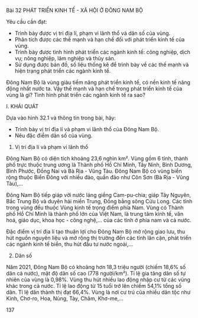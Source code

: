 Bài 32 PHÁT TRIỂN KINH TẾ - XÃ HỘI Ở ĐÔNG NAM BỘ

Yêu cầu cần đạt:
- Trình bày được vị trí địa lí, phạm vi lãnh thổ và dân số của vùng.
- Phân tích được các thế mạnh và hạn chế đối với phát triển kinh tế của vùng.
- Trình bày được tình hình phát triển các ngành kinh tế: công nghiệp, dịch vụ; nông nghiệp, lâm nghiệp và thủy sản.
- Sử dụng được bản đồ, số liệu thống kê để trình bày về các thế mạnh và hiện trạng phát triển các ngành kinh tế.

Đông Nam Bộ là vùng giàu tiềm năng phát triển kinh tế, có nền kinh tế năng động nhất nước ta. Vậy thế mạnh và hạn chế trong phát triển kinh tế của vùng là gì? Tình hình phát triển các ngành kinh tế ra sao?

I. KHÁI QUÁT

Dựa vào hình 32.1 và thông tin trong bài, hãy:
- Trình bày vị trí địa lí và phạm vi lãnh thổ của Đông Nam Bộ.
- Nêu đặc điểm dân số của vùng.

1. Vị trí địa lí và phạm vi lãnh thổ

Đông Nam Bộ có diện tích khoảng 23,6 nghìn km². Vùng gồm 6 tỉnh, thành phố trực thuộc trung ương là Thành phố Hồ Chí Minh, Tây Ninh, Bình Dương, Bình Phước, Đồng Nai và Bà Rịa - Vũng Tàu. Đông Nam Bộ có vùng biển rộng thuộc Biển Đông với nhiều đảo, quần đảo như Côn Sơn (Bà Rịa - Vũng Tàu),...

Đông Nam Bộ tiếp giáp với nước láng giềng Cam-pu-chia; giáp Tây Nguyên, Bắc Trung Bộ và duyên hải miền Trung, Đồng bằng sông Cửu Long. Các tỉnh trong vùng đều thuộc Vùng kinh tế trọng điểm phía Nam. Vùng có Thành phố Hồ Chí Minh là thành phố lớn của Việt Nam, là trung tâm kinh tế, văn hoá, giáo dục, khoa học - công nghệ,... của các tỉnh ở phía nam và cả nước.

Đặc điểm vị trí địa lí tạo thuận lợi cho Đông Nam Bộ mở rộng giao lưu, thu hút nguồn nguyên liệu và mở rộng thị trường đến các tỉnh lân cận, phát triển các ngành kinh tế biển, thu hút đầu tư nước ngoài,...

2. Dân số

Năm 2021, Đông Nam Bộ có khoảng hơn 18,3 triệu người (chiếm 18,6% số dân cả nước), mật độ dân số cao (778 người/km²). Tỉ lệ gia tăng dân số tự nhiên của vùng là 0,98%. Vùng thu hút nhiều lao động nhập cư từ các vùng khác trong cả nước. Tỉ lệ lao động từ 15 tuổi trở lên chiếm 54,1% tổng số dân. Tỉ lệ dân thành thị đạt 66,4%. Vùng là nơi cư trú của nhiều dân tộc như Kinh, Chơ-ro, Hoa, Nùng, Tày, Chăm, Khơ-me,...

137